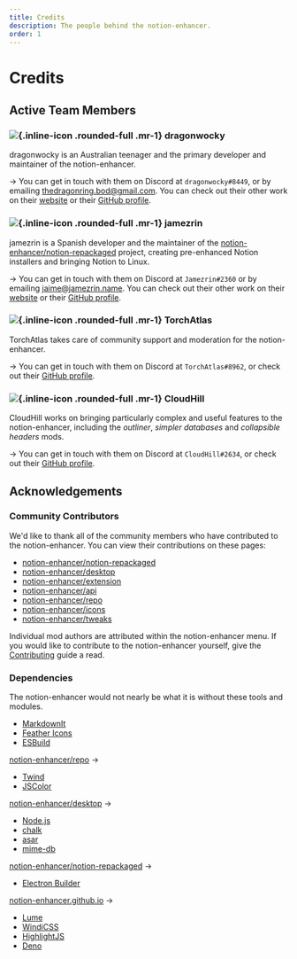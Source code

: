 ```yaml
---
title: Credits
description: The people behind the notion-enhancer.
order: 1
---
```


# Credits

## Active Team Members

### ![](https://avatars.githubusercontent.com/u/16874139?v=4){.inline-icon .rounded-full .mr-1} dragonwocky

dragonwocky is an Australian teenager and the primary developer
and maintainer of the notion-enhancer.

→ You can get in touch with them on Discord at `dragonwocky#8449`,
or by emailing [thedragonring.bod@gmail.com](thedragonring.bod@gmail.com).
You can check out their other work on their [website](https://dragonwocky.me/)
or their [GitHub profile](https://github.com/dragonwocky/).

### ![](https://avatars.githubusercontent.com/u/5949554?v=4){.inline-icon .rounded-full .mr-1} jamezrin

jamezrin is a Spanish developer and the maintainer of
the [notion-enhancer/notion-repackaged](https://github.com/notion-enhancer/notion-repackaged)
project, creating pre-enhanced Notion installers and bringing Notion to Linux.

→ You can get in touch with them on Discord at `Jamezrin#2360`
or by emailing [jaime@jamezrin.name](jaime@jamezrin.name).
You can check out their other work on their [website](https://jamezrin.name/)
or their [GitHub profile](https://github.com/jamezrin/).

### ![](https://avatars.githubusercontent.com/u/12666855?v=4){.inline-icon .rounded-full .mr-1} TorchAtlas

TorchAtlas takes care of community support and moderation for
the notion-enhancer.

→ You can get in touch with them on Discord at `TorchAtlas#8962`,
or check out their [GitHub profile](https://github.com/torchatlas).

### ![](https://avatars.githubusercontent.com/u/54142180?v=4){.inline-icon .rounded-full .mr-1} CloudHill

CloudHill works on bringing particularly complex and useful features to the
notion-enhancer, including the _outliner_, _simpler databases_ and _collapsible headers_ mods.

→ You can get in touch with them on Discord at `CloudHill#2634`,
or check out their [GitHub profile](https://github.com/CloudHill).

## Acknowledgements

### Community Contributors

We'd like to thank all of the community members
who have contributed to the notion-enhancer. You can
view their contributions on these pages:

- [notion-enhancer/notion-repackaged](https://github.com/notion-enhancer/notion-repackaged/graphs/contributors)
- [notion-enhancer/desktop](https://github.com/notion-enhancer/desktop/graphs/contributors)
- [notion-enhancer/extension](https://github.com/notion-enhancer/extension/graphs/contributors)
- [notion-enhancer/api](https://github.com/notion-enhancer/api/graphs/contributors)
- [notion-enhancer/repo](https://github.com/notion-enhancer/repo/graphs/contributors)
- [notion-enhancer/icons](https://github.com/notion-enhancer/icons/graphs/contributors)
- [notion-enhancer/tweaks](https://github.com/notion-enhancer/tweaks/graphs/contributors)

Individual mod authors are attributed within the notion-enhancer menu.
If you would like to contribute to the notion-enhancer yourself,
give the [Contributing](./contributing.md) guide a read.

### Dependencies

The notion-enhancer would not nearly be what it is
without these tools and modules.

- [MarkdownIt](https://github.com/markdown-it/markdown-it)
- [Feather Icons](https://feathericons.com/)
- [ESBuild](https://esbuild.github.io/)

[notion-enhancer/repo](https://github.com/notion-enhancer/desktop) →

- [Twind](https://twind.dev/)
- [JSColor](https://jscolor.com/)

[notion-enhancer/desktop](https://github.com/notion-enhancer/desktop) →

- [Node.js](https://nodejs.org/)
- [chalk](https://github.com/chalk/chalk)
- [asar](https://github.com/electron/asar)
- [mime-db](https://github.com/jshttp/mime-db)

[notion-enhancer/notion-repackaged](https://github.com/notion-enhancer/notion-repackaged) →

- [Electron Builder](https://www.electron.build/)

[notion-enhancer.github.io](https://github.com/notion-enhancer/notion-enhancer.github.io) →

- [Lume](https://lumeland.github.io/)
- [WindiCSS](https://windicss.org/)
- [HighlightJS](https://highlightjs.org/)
- [Deno](https://deno.land/)
